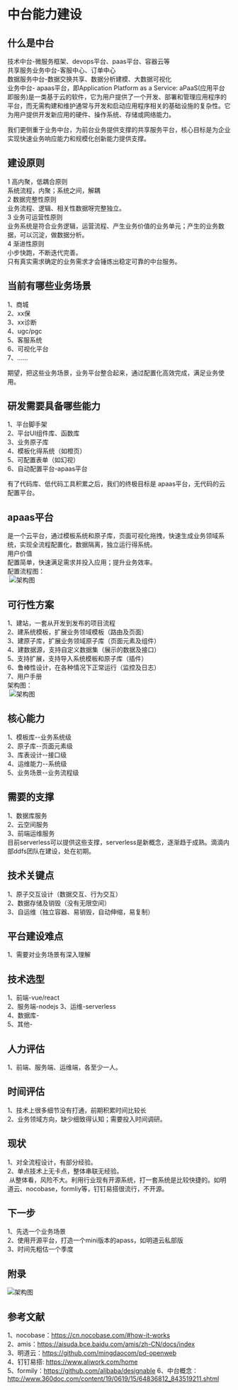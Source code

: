 
# 中台能力建设

## 什么是中台

技术中台-微服务框架、devops平台、paas平台、容器云等  
共享服务业务中台-客服中心、订单中心  
数据服务中台-数据交换共享、数据分析建模、大数据可视化  
业务中台- apaas平台，即Application Platform as a Service: aPaaS(应用平台即服务)是一类基于云的软件，它为用户提供了一个开发、部署和管理应用程序的平台，而无需构建和维护通常与开发和启动应用程序相关的基础设施的复杂性。它为用户提供开发新应用的硬件、操作系统、存储或网络能力。  

我们更侧重于业务中台，为前台业务提供支撑的共享服务平台，核心目标是为企业实现快速业务响应能力和规模化创新能力提供支撑。  

## 建设原则

1 高内聚，低耦合原则  
系统流程，内聚；系统之间，解耦  
2 数据完整性原则  
业务流程、逻辑、相关性数据呀完整独立。  
3 业务可运营性原则  
业务系统是符合业务逻辑，运营流程、产生业务价值的业务单元；产生的业务数据，可以沉淀，做数据分析。  
4 渐进性原则  
小步快跑，不断迭代完善。  
只有真实需求确定的业务需求才会锤炼出稳定可靠的中台服务。  

## 当前有哪些业务场景

1、商城  
2、xx保  
3、xx诊断  
4、ugc/pgc  
5、客服系统  
6、可视化平台  
7、……  

期望，把这些业务场景，业务平台整合起来，通过配置化高效完成，满足业务使用。  

## 研发需要具备哪些能力

1、平台脚手架  
2、平台UI组件库、函数库  
3、业务原子库  
4、模板化得系统（如橙页）  
5、可配置表单（如幻视）  
6、自动配置平台-apaas平台  

有了代码库、低代码工具积累之后，我们的终极目标是 apaas平台，无代码的云配置平台。  

## apaas平台

是一个云平台，通过模板系统和原子库，页面可视化拖拽，快速生成业务领域系统，实现全流程配置化，数据隔离，独立运行得系统。  
用户价值  
配置简单，快速满足需求并投入应用；提升业务效率。  
配置流程图：  
 ‌![架构图](./imgs/dev14.png)

## 可行性方案

1、建站，一套从开发到发布的项目流程  
2、建系统模板，扩展业务领域模板（路由及页面）  
3、建原子库，扩展业务领域原子库（页面元素及组件）  
4、建数据源，支持自定义数据集（展示的数据及接口）  
5、支持扩展，支持导入系统模板和原子库（插件）  
6、鲁棒性设计，在各种情况下正常运行（监控及日志）  
7、用户手册  
架构图：  
 ‌![架构图](./imgs/dev15.png)

## 核心能力

1、模板库--业务系统级  
2、原子库--页面元素级  
3、库表设计--接口级  
4、运维能力--系统级  
5、业务场景--业务流程级  

## 需要的支撑

1、数据库服务  
2、云空间服务  
3、前端运维服务  
目前serverless可以提供这些支撑，serverless是新概念，逐渐趋于成熟。滴滴内部ddfs团队在建设，处在初期。  

## 技术关键点

1、原子交互设计（数据交互、行为交互）  
2、数据存储及销毁（没有无限空间）  
3、自运维（独立容器、易销毁，自动伸缩，易复制）  

## 平台建设难点

1、需要对业务场景有深入理解  

## 技术选型

1、前端-vue/react  
2、服务端-nodejs
3、运维-serverless  
4、数据库-  
5、其他-

## 人力评估

1、前端、服务端、运维端，各至少一人。  

## 时间评估

1、技术上很多细节没有打通，前期积累时间比较长  
2、业务领域方向，缺少细致得认知；需要投入时间调研。  

## 现状

1、对全流程设计，有部分经验。  
2、单点技术上无卡点，整体串联无经验。  
 从整体看，风险不大。利用行业现有开源系统，打一套系统是比较快捷的。如明道云、nocobase，formliy等，钉钉易搭很流行，不开源。  

## 下一步

1、先选一个业务场景  
2、使用开源平台，打造一个mini版本的apass，如明道云私部版  
3、时间先粗估一个季度  

## 附录

‌![架构图](./imgs/dev16.png)  

## 参考文献

1、nocobase：<https://cn.nocobase.com/#how-it-works>  
2、amis：<https://aisuda.bce.baidu.com/amis/zh-CN/docs/index>  
3、明道云：<https://github.com/mingdaocom/pd-openweb>  
4、钉钉易搭: <https://www.aliwork.com/home>  
5、formily：<https://github.com/alibaba/designable>
6、中台概念：<http://www.360doc.com/content/19/0619/15/64836812_843519211.shtml>  

